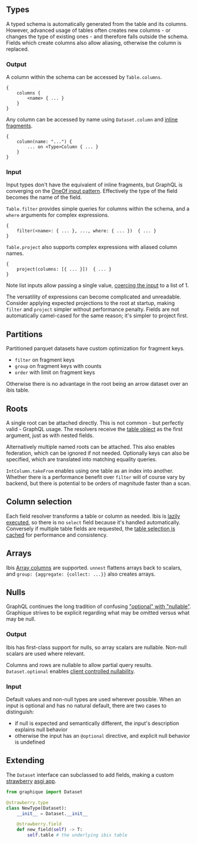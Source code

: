 ## Types
A typed schema is automatically generated from the table and its columns. However, advanced usage of tables often creates new columns - or changes the type of existing ones - and therefore falls outside the schema. Fields which create columns also allow aliasing, otherwise the column is replaced.

### Output
A column within the schema can be accessed by `Table.columns`.
```
{
    columns {
        <name> { ... }
    }
}
```

Any column can be accessed by name using `Dataset.column` and [inline fragments](https://graphql.org/learn/queries/#inline-fragments).
```
{
    column(name: "...") {
        ... on <Type>Column { ... }
    }
}
```

### Input
Input types don't have the equivalent of inline fragments, but GraphQL is converging on the [OneOf input pattern](https://github.com/graphql/graphql-spec/pull/825). Effectively the type of the field becomes the name of the field.


`Table.filter` provides simple queries for columns within the schema, and a `where` arguments for complex expressions.
```
{
    filter(<name>: { ... }, ..., where: { ... })  { ... }
}
```

`Table.project` also supports complex expressions with aliased column names.
```
{
    project(columns: [{ ... }])  { ... }
}
```

Note list inputs allow passing a single value, [coercing the input](https://spec.graphql.org/October2021/#sec-List.Input-Coercion) to a list of 1.

The versatility of expressions can become complicated and unreadable. Consider applying expected projections to the root at startup, making `filter` and `project` simpler without performance penalty. Fields are not automatically camel-cased for the same reason; it's simpler to project first.

## Partitions
Partitioned parquet datasets have custom optimization for fragment keys.

* `filter` on fragment keys
* `group` on fragment keys with counts
* `order` with limit on fragment keys

Otherwise there is no advantage in the root being an arrow dataset over an ibis table.

## Roots
A single root can be attached directly. This is not common - but perfectly valid - GraphQL usage. The resolvers receive the [table object](https://graphql.org/learn/execution/#root-fields-and-resolvers) as the first argument, just as with nested fields.

Alternatively multiple named roots can be attached. This also enables federation, which can be ignored if not needed. Optionally keys can also be specified, which are translated into matching equality queries.

`IntColumn.takeFrom` enables using one table as an index into another. Whether there is a performance benefit over `filter` will of course vary by backend, but there is potential to be orders of magnitude faster than a scan.

## Column selection
Each field resolver transforms a table or column as needed. Ibis is [lazily executed](https://ibis-project.org/tutorials/basics), so there is no `select` field because it's handled automatically. Conversely if multiple table fields are requested, the [table selection is cached](https://ibis-project.org/reference/expression-tables#ibis.expr.types.relations.Table.cache) for performance and consistency.

## Arrays
Ibis [Array columns](https://ibis-project.org/reference/expression-collections#ibis.expr.types.arrays.ArrayValue) are supported. `unnest` flattens arrays back to scalars, and `group: {aggregate: {collect: ...}}` also creates arrays.

## Nulls
GraphQL continues the long tradition of confusing ["optional" with "nullable"](https://github.com/graphql/graphql-spec/issues/872). Graphique strives to be explicit regarding what may be omitted versus what may be null.

### Output
Ibis has first-class support for nulls, so array scalars are nullable. Non-null scalars are used where relevant.

Columns and rows are nullable to allow partial query results. `Dataset.optional` enables [client controlled nullability](https://github.com/graphql/graphql-spec/issues/867).

### Input
Default values and non-null types are used wherever possible. When an input is optional and has no natural default, there are two cases to distinguish:

* if null is expected and semantically different, the input's description explains null behavior
* otherwise the input has an `@optional` directive, and explicit null behavior is undefined

## Extending
The `Dataset` interface can subclassed to add fields, making a custom [strawberry](https://strawberry.rocks/docs) [asgi app](https://strawberry.rocks/docs/integrations/asgi).

```python
from graphique import Dataset

@strawberry.type
class NewType(Dataset):
    __init__ = Dataset.__init__

    @strawberry.field
    def new_field(self) -> T:
        self.table # the underlying ibis table
```

